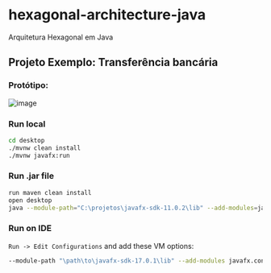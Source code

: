 # hexagonal-architecture-java
Arquitetura Hexagonal em Java

## Projeto Exemplo: Transferência bancária

### Protótipo:
![image](https://user-images.githubusercontent.com/12055277/160873087-ec7ea7d0-5e30-4b6a-99b7-2e4051359af8.png)

### Run local
```sh
cd desktop
./mvnw clean install
./mvnw javafx:run    
```

### Run .jar file
```sh
run maven clean install
open desktop
java --module-path="C:\projetos\javafx-sdk-11.0.2\lib" --add-modules=javafx.controls,javafx.fxml -jar target/desktop-1.0.0.jar 
```

### Run on IDE
`Run -> Edit Configurations` and add these VM options:
```sh
--module-path "\path\to\javafx-sdk-17.0.1\lib" --add-modules javafx.controls,javafx.fxml
```
